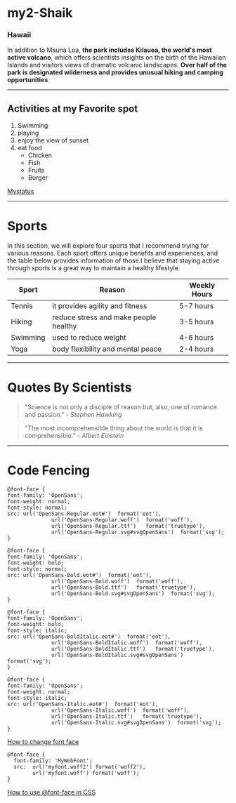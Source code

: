 # my2-Shaik

### Hawaii

In addition to Mauna Loa, **the park includes Kilauea, the world's most active volcano**, which offers scientists insights on the birth of the Hawaiian Islands and visitors views of dramatic volcanic landscapes. **Over half of the park is designated wilderness and provides unusual hiking and camping opportunities**

---------
## Activities at my Favorite spot
1. Swimming
2. playing
3. enjoy the view of sunset
4. eat food 
    * Chicken
    * Fish
    * Fruits
    * Burger

[Mystatus](MyStats.md)

---------------
# Sports

In this section, we will explore four sports that I recommend trying for various reasons. Each sport offers unique benefits and experiences, and the table below provides information of those.I believe that staying active through sports is a great way to maintain a healthy lifestyle.

| Sport          | Reason                          | Weekly Hours |
|----------------|---------------------------------|--------------|
| Tennis         | it provides agility and fitness | 5-7 hours    |
| Hiking         | reduce stress and make people healthy  | 3-5 hours    |
| Swimming       | used to reduce weight           | 4-6 hours    |
| Yoga           | body flexibility and mental peace  | 2-4 hours    |

-------

# Quotes By Scientists
> "Science is not only a disciple of reason but, also, one of romance and passion." - *Stephen Hawking*

> "The most incomprehensible thing about the world is that it is comprehensible." - *Albert Einstein*

---
# Code Fencing

```
@font-face { 
font-family: 'OpenSans'; 
font-weight: normal;
font-style: normal;
src: url('OpenSans-Regular.eot#')  format('eot'),
              url('OpenSans-Regular.woff')  format('woff'),
              url('OpenSans-Regular.ttf')   format('truetype'),
              url('OpenSans-Regular.svg#svgOpenSans')  format('svg'); 
}

@font-face { 
font-family: 'OpenSans'; 
font-weight: bold;
font-style: normal;
src: url('OpenSans-Bold.eot#')  format('eot'),
              url('OpenSans-Bold.woff')  format('woff'),
              url('OpenSans-Bold.ttf')   format('truetype'),
              url('OpenSans-Bold.svg#svgOpenSans')  format('svg'); 
}

@font-face { 
font-family: 'OpenSans'; 
font-weight: bold;
font-style: italic;
src: url('OpenSans-BoldItalic.eot#')  format('eot'),
              url('OpenSans-BoldItalic.woff')  format('woff'),
              url('OpenSans-BoldItalic.ttf')   format('truetype'),
              url('OpenSans-BoldItalic.svg#svgOpenSans')  format('svg'); 
}

@font-face { 
font-family: 'OpenSans'; 
font-weight: normal;
font-style: italic;
src: url('OpenSans-Italic.eot#')  format('eot'),
              url('OpenSans-Italic.woff')  format('woff'),
              url('OpenSans-Italic.ttf')   format('truetype'),
              url('OpenSans-Italic.svg#svgOpenSans')  format('svg'); 
}
```
[How to change font face](https://stackoverflow.com/questions/43277265/how-to-change-font-face)

```
@font-face {
  font-family: 'MyWebFont';
  src:  url('myfont.woff2') format('woff2'),
        url('myfont.woff') format('woff');
}
```
[How to use @font-face in CSS](https://css-tricks.com/snippets/css/using-font-face-in-css/)